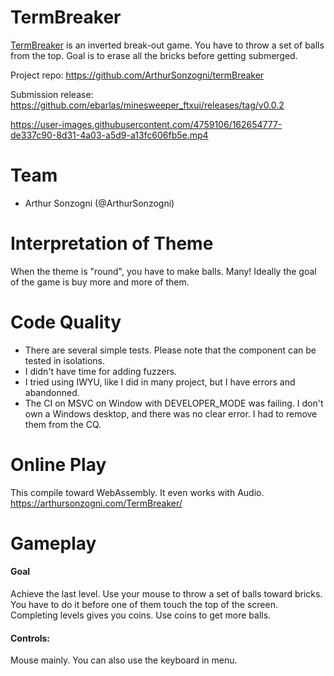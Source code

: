 # TermBreaker

[TermBreaker]: https://github.com/ArthurSonzogni/termBreaker

[TermBreaker] is an inverted break-out game. You have to throw a set of balls from the top. Goal is to erase all the bricks before getting submerged.



Project repo: https://github.com/ArthurSonzogni/termBreaker

Submission release: https://github.com/ebarlas/minesweeper_ftxui/releases/tag/v0.0.2


https://user-images.githubusercontent.com/4759106/162654777-de337c90-8d31-4a03-a5d9-a13fc606fb5e.mp4


# Team

* Arthur Sonzogni (@ArthurSonzogni)

# Interpretation of Theme

When the theme is "round", you have to make balls. Many! Ideally the goal of the game is buy more and more of them.

# Code Quality

- There are several simple tests. Please note that the component can be tested in isolations.
- I didn't have time for adding fuzzers.
- I tried using IWYU, like I did in many project, but I have errors and abandonned.
- The CI on MSVC on Window with DEVELOPER_MODE was failing. I don't own a Windows desktop, and there was no clear error. I had to remove them from the CQ.

# Online Play

This compile toward WebAssembly. It even works with Audio.
https://arthursonzogni.com/TermBreaker/

# Gameplay

#### Goal
Achieve the last level.
Use your mouse to throw a set of balls toward bricks. You have to do it before one of them touch the top of the screen.
Completing levels gives you coins. Use coins to get more balls.


#### Controls:

Mouse mainly. You can also use the keyboard in menu.
